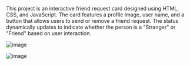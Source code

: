 This project is an interactive friend request card designed using HTML, CSS, and JavaScript. The card features a profile image, user name, and a button that allows users to send or remove a friend request. The status dynamically updates to indicate whether the person is a "Stranger" or "Friend" based on user interaction.


![image](https://github.com/user-attachments/assets/089b2af0-f9d7-40bd-9883-26b56bc631bc)

![image](https://github.com/user-attachments/assets/e86ef76a-3201-4005-a0d7-61d85a18e5a9)
